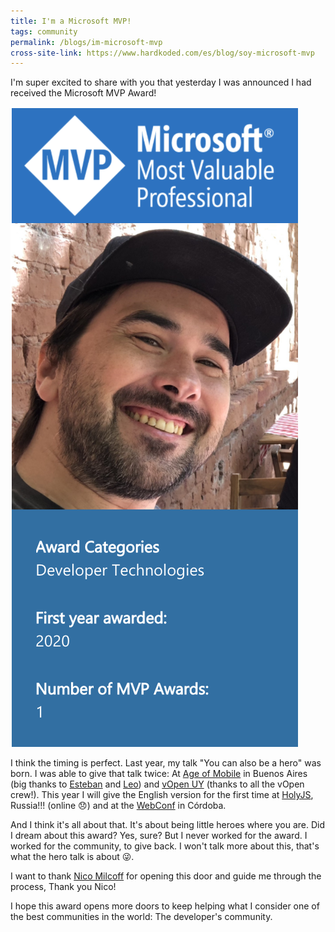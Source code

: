 ```yaml
---
title: I'm a Microsoft MVP!
tags: community
permalink: /blogs/im-microsoft-mvp
cross-site-link: https://www.hardkoded.com/es/blog/soy-microsoft-mvp
---
```


I'm super excited to share with you that yesterday I was announced I had received the Microsoft MVP Award!

![award](https://raw.githubusercontent.com/kblok/kblok.github.io/master/img/mvp/mvp.png)

I think the timing is perfect. Last year, my talk "You can also be a hero" was born. I was able to give that talk twice: At [Age of Mobile](https://ageofmobile.tech/) in Buenos Aires (big thanks to [Esteban](https://twitter.com/Teban3010) and [Leo](https://twitter.com/sebaleoperez)) and [vOpen UY](https://uy.vopen.tech/) (thanks to all the vOpen crew!). This year I will give the English version for the first time at [HolyJS](https://holyjs-piter.ru/en/), Russia!!! (online 😞) and at the [WebConf](https://twitter.com/webconfar) in Córdoba.

And I think it's all about that. It's about being little heroes where you are. Did I dream about this award? Yes, sure? But I never worked for the award. I worked for the community, to give back. I won't talk more about this, that's what the hero talk is about 😜.

I want to thank [Nico Milcoff](https://twitter.com/nmilcoff) for opening this door and guide me through the process, Thank you Nico!

I hope this award opens more doors to keep helping what I consider one of the best communities in the world: The developer's community.
